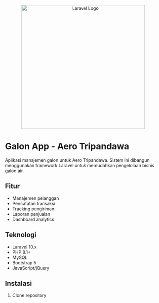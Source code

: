 <p align="center"><a href="https://laravel.com" target="_blank"><img src="https://raw.githubusercontent.com/laravel/art/master/logo-lockup/5%20SVG/2%20CMYK/1%20Full%20Color/laravel-logolockup-cmyk-red.svg" width="400" alt="Laravel Logo"></a></p>

# Galon App - Aero Tripandawa

Aplikasi manajemen galon untuk Aero Tripandawa. Sistem ini dibangun menggunakan framework Laravel untuk memudahkan pengelolaan bisnis galon air.

## Fitur

- Manajemen pelanggan
- Pencatatan transaksi
- Tracking pengiriman
- Laporan penjualan
- Dashboard analytics

## Teknologi

- Laravel 10.x
- PHP 8.1+
- MySQL
- Bootstrap 5
- JavaScript/jQuery

## Instalasi

1. Clone repository
